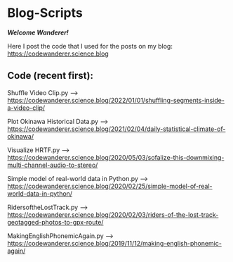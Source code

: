 # Blog-Scripts

***Welcome Wanderer!***

Here I post the code that I used for the posts on my blog:
https://codewanderer.science.blog

Code (recent first):
--------------------
Shuffle Video Clip.py --> https://codewanderer.science.blog/2022/01/01/shuffling-segments-inside-a-video-clip/

Plot Okinawa Historical Data.py --> https://codewanderer.science.blog/2021/02/04/daily-statistical-climate-of-okinawa/

Visualize HRTF.py --> https://codewanderer.science.blog/2020/05/03/sofalize-this-downmixing-multi-channel-audio-to-stereo/

Simple model of real-world data in Python.py --> https://codewanderer.science.blog/2020/02/25/simple-model-of-real-world-data-in-python/

RidersoftheLostTrack.py --> https://codewanderer.science.blog/2020/02/03/riders-of-the-lost-track-geotagged-photos-to-gpx-route/

MakingEnglishPhonemicAgain.py --> https://codewanderer.science.blog/2019/11/12/making-english-phonemic-again/
